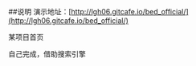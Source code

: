##说明
演示地址：[http://lgh06.gitcafe.io/bed_official/](http://lgh06.gitcafe.io/bed_official/)

某项目首页

自己完成，借助搜索引擎